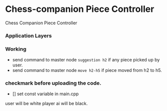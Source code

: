 # Chess-companion Piece Controller

Chess Companion Piece Controller

### Application Layers

### Working

- send command to master node `suggestion h2` if any piece picked up by user.
- send command to master node `move h2-h5` if piece moved from h2 to h5.

### checkmark before uploading the code.

- [] set const variable in main.cpp

user will be white player
ai will be black.